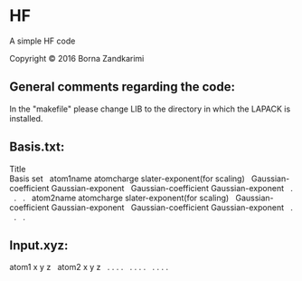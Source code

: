 # HF

A simple HF code

Copyright &copy; 2016 Borna Zandkarimi

## **General comments regarding the code**:

In the "makefile" please change LIB to the directory in which the LAPACK is installed.

## **Basis.txt**:

Title  
Basis set &nbsp;
atom1name               atomcharge           slater-exponent(for scaling) &nbsp;
Gaussian-coefficient   Gaussian-exponent &nbsp;
Gaussian-coefficient   Gaussian-exponent &nbsp;
. &nbsp;
. &nbsp;
. &nbsp;
atom2name               atomcharge           slater-exponent(for scaling) &nbsp;
Gaussian-coefficient   Gaussian-exponent &nbsp;
Gaussian-coefficient   Gaussian-exponent &nbsp;
. &nbsp;
. &nbsp;
. &nbsp;

## **Input.xyz**:

atom1   x   y   z &nbsp;
atom2   x   y   z &nbsp;
.       .   .   . &nbsp;
.       .   .   . &nbsp;
.       .   .   . &nbsp;
